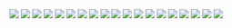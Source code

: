 <img src="https://i.ibb.co/K0RZ7T2/jujutsu-kaisen-218-1.jpg">
<img src="https://i.ibb.co/zxYQ0t0/jujutsu-kaisen-218-2.jpg">
<img src="https://i.ibb.co/PNp2vY3/jujutsu-kaisen-218-3.jpg">
<img src="https://i.ibb.co/d6zZyGk/jujutsu-kaisen-218-4.jpg">
<img src="https://i.ibb.co/VWQvtvh/jujutsu-kaisen-218-5.jpg">
<img src="https://i.ibb.co/Q9wy4Yc/jujutsu-kaisen-218-6.jpg">
<img src="https://i.ibb.co/6JBMmzd/jujutsu-kaisen-218-7.jpg">
<img src="https://i.ibb.co/25ph92S/jujutsu-kaisen-218-8.jpg">
<img src="https://i.ibb.co/tJ4PY03/jujutsu-kaisen-218-9.jpg">
<img src="https://i.ibb.co/rtq8jdL/jujutsu-kaisen-218-10.jpg">
<img src="https://i.ibb.co/GFYrxqm/jujutsu-kaisen-218-11.jpg">
<img src="https://i.ibb.co/31sssn0/jujutsu-kaisen-218-12.jpg">
<img src="https://i.ibb.co/qmpTVg8/jujutsu-kaisen-218-13.jpg">
<img src="https://i.ibb.co/xSLKmnQ/jujutsu-kaisen-218-14.jpg">
<img src="https://i.ibb.co/gRdP0fw/jujutsu-kaisen-218-15.jpg">
<img src="https://i.ibb.co/fQ40WJb/jujutsu-kaisen-218-16.jpg">
<img src="https://i.ibb.co/C7SSJjC/jujutsu-kaisen-218-17.jpg">
<img src="https://i.ibb.co/jHSvMnz/jujutsu-kaisen-218-18.jpg">
<img src="https://i.ibb.co/SQXqcGG/jujutsu-kaisen-218-19.jpg">
